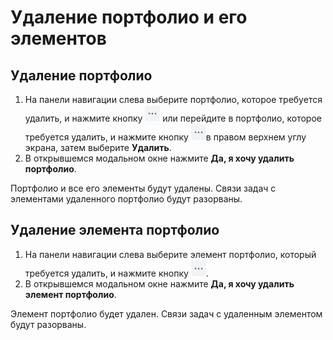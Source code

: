 # Удаление портфолио и его элементов

## Удаление портфолио

1. На панели навигации слева выберите портфолио, которое требуется удалить, и нажмите кнопку <img src="../../../../.gitbook/assets/изображение (176).png" alt="" data-size="line"> или перейдите в портфолио, которое требуется удалить, и нажмите кнопку ![](<../../../../.gitbook/assets/изображение (3) (1) (1) (1) (1) (1) (1).png>)в правом верхнем углу экрана, затем выберите **Удалить**.
2. В открывшемся модальном окне нажмите **Да, я хочу удалить портфолио**.

Портфолио и все его элементы будут удалены. Связи задач с элементами удаленного портфолио будут разорваны.

## Удаление элемента портфолио

1. На панели навигации слева выберите элемент портфолио, который требуется удалить, и нажмите кнопку <img src="../../../../.gitbook/assets/изображение (176).png" alt="" data-size="line">.
2. В открывшемся модальном окне нажмите **Да, я хочу удалить элемент портфолио**.

Элемент портфолио будет удален. Связи задач с удаленным элементом будут разорваны.

